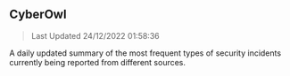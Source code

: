 ## CyberOwl 
> Last Updated 24/12/2022 01:58:36 


A daily updated summary of the most frequent types of security incidents currently being reported from different sources.

